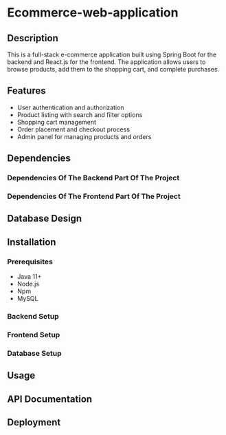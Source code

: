 # Ecommerce-web-application


## Description
This is a full-stack e-commerce application built using Spring Boot for the backend and React.js for the frontend. The application allows users to browse products, add them to the shopping cart, and complete purchases.


## Features
- User authentication and authorization
- Product listing with search and filter options
- Shopping cart management
- Order placement and checkout process
- Admin panel for managing products and orders


## Dependencies

### Dependencies Of The Backend Part Of The Project

### Dependencies Of The Frontend Part Of The Project


## Database Design


## Installation

### Prerequisites
- Java 11+
- Node.js
- Npm 
- MySQL

### Backend Setup

### Frontend Setup

### Database Setup


## Usage


## API Documentation


## Deployment
